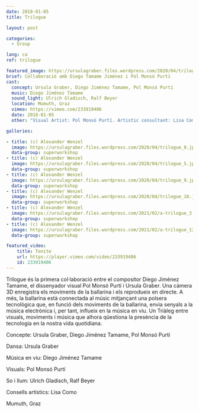 ```yaml
---
date: 2018-01-05
title: Trilogue

layout: post

categories:
  - Group

lang: ca
ref: trilogue

featured_image: https://ursulagraber.files.wordpress.com/2020/04/trilogue_8.jpg?w=500&fit=crop
brief: Collaboració amb Diego Tamame Jiménez i Pol Monsó Purtí
cast:
  concept: Ursula Graber, Diego Jiménez Tamame, Pol Monsó Purtí
  music: Diego Jiménez Tamame
  sound_light: Ulrich Gladisch, Ralf Beyer
  location: Mumuth, Graz
  vimeo: https://vimeo.com/233919406
  date: 2018-01-05
  other: "Visual Artist: Pol Monsó Purtí. Artistic consultant: Lisa Como"

galleries:

- title: (c) Alexander Wenzel
  image: https://ursulagraber.files.wordpress.com/2020/04/trilogue_8.jpg?w=1024&fit=crop
  data-group: superworkshop
- title: (c) Alexander Wenzel
  image: https://ursulagraber.files.wordpress.com/2020/04/trilogue_5.jpg?w=1024&fit=crop
  data-group: superworkshop
- title: (c) Alexander Wenzel
  image: https://ursulagraber.files.wordpress.com/2020/04/trilogue_9.jpg?w=1024&fit=crop
  data-group: superworkshop
- title: (c) Alexander Wenzel
  image: https://ursulagraber.files.wordpress.com/2020/04/trilogue_10.jpg?w=1024&fit=crop
  data-group: superworkshop
- title: (c) Alexander Wenzel
  image: https://ursulagraber.files.wordpress.com/2021/02/a-trilogue_3.png?w=1024&fit=crop
  data-group: superworkshop
- title: (c) Alexander Wenzel
  image: https://ursulagraber.files.wordpress.com/2021/02/a-trilogue_12.jpg?w=1024&fit=crop
  data-group: superworkshop

featured_video:
    title: Tonite
    url: https://player.vimeo.com/video/233919406
    id: 233919406
---
```


Trilogue és la primera col·laboració entre el compositor Diego Jiménez Tamame, el dissenyador visual Pol Monsó Purtí i Ursula Graber. Una càmera 3D enregistra els moviments de la ballarina i els reprodueix en directe. A més, la ballarina està connectada al músic mitjançant una polsera tecnològica que, en funció dels moviments de la ballarina, envia senyals a la música electrònica i, per tant, influeix en la música en viu. Un Triàleg entre visuals, moviments i música que alhora qüestiona la presència de la tecnologia en la nostra vida quotidiana.

<!--plop-->

Concepte: Ursula Graber, Diego Jiménez Tamame, Pol Monsó Purtí

Dansa: Ursula Graber

Música en viu: Diego Jiménez Tamame

Visuals: Pol Monsó Purtí

So i llum: Ulrich Gladisch, Ralf Beyer

Consells artístics: Lisa Como

Mumuth, Graz

<!--[![Trilogue](https://i.vimeocdn.com/video/740540727_640.jpg)](https://player.vimeo.com/video/233919406)-->
